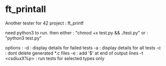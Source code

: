 # ft_printall
Another tester for 42 project : ft_printf

need python3 to run.
then either : "chmod +x test.py && ./test.py"
or : "python3 test.py"

options :
-d : display details for failed tests
-a : display details for all tests
-c : dont delete generated *.c files
-e : add '$' at end of output lines
-t <csdiuxX%p> : run tests for selected types only
